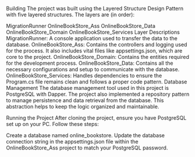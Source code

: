 Building
The project was built using the Layered Structure Design Pattern with five layered structures. The layers are (in order):

MigrationRunner
OnlineBookStore_Ass
OnlineBookStore_Data
OnlineBookStore_Domain
OnlineBookStore_Services
Layer Descriptions
MigrationRunner: A console application used to transfer the data to the database.
OnlineBookStore_Ass: Contains the controllers and logging used for the process. It also includes vital files like appsettings.json, which are core to the project.
OnlineBookStore_Domain: Contains the entities required for the development process.
OnlineBookStore_Data: Contains all the necessary configurations and setup to communicate with the database.
OnlineBookStore_Services: Handles dependencies to ensure the Program.cs file remains clean and follows a proper code pattern.
Database Management
The database management tool used in this project is PostgreSQL with Dapper. The project also implemented a repository pattern to manage persistence and data retrieval from the database. This abstraction helps to keep the logic organized and maintainable.

Running the Project
After cloning the project, ensure you have PostgreSQL set up on your PC. Follow these steps:

Create a database named online_bookstore.
Update the database connection string in the appsettings.json file within the OnlineBookStore_Ass project to match your PostgreSQL password.
